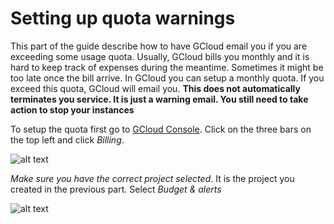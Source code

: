 # Setting up quota warnings

This part of the guide describe how to have GCloud email you if you are exceeding some usage quota. Usually, GCloud bills you monthly and it is hard to keep track of expenses during the meantime. Sometimes it might be too late once the bill arrive. In GCloud you can setup a monthly quota. If you exceed this quota, GCloud will email you. **This does not automatically terminates you service. It is just a warning email. You still need to take action to stop your instances**

To setup the quota first go to [GCloud Console](https://console.cloud.google.com/). Click on the three bars on the top left and click *Billing*. 

![alt text](https://github.com/ekapolc/nlp_course/raw/master/gcloud/image/billing.png "Billing")

*Make sure you have the correct project selected*. It is the project you created in the previous part. Select *Budget & alerts*

![alt text](https://github.com/ekapolc/nlp_course/raw/master/gcloud/image/budget.png "budget")


